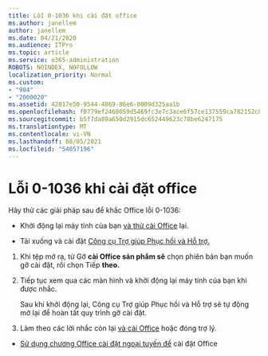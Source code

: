 ```yaml
---
title: Lỗi 0-1036 khi cài đặt office
ms.author: janellem
author: janellem
ms.date: 04/21/2020
ms.audience: ITPro
ms.topic: article
ms.service: o365-administration
ROBOTS: NOINDEX, NOFOLLOW
localization_priority: Normal
ms.custom:
- "984"
- "2000020"
ms.assetid: 42017e50-9544-4869-86e6-0009d325aa1b
ms.openlocfilehash: f0779ef2460059d5469fc3e7c3ace6f57ce137559ca782152c8c312eb1a5b07d
ms.sourcegitcommit: b5f7da89a650d2915dc652449623c78be6247175
ms.translationtype: MT
ms.contentlocale: vi-VN
ms.lasthandoff: 08/05/2021
ms.locfileid: "54057196"
---
```

# <a name="error-0-1036-when-installing-office"></a>Lỗi 0-1036 khi cài đặt office

Hãy thử các giải pháp sau để khắc Office lỗi 0-1036:
  
- Khởi động lại máy tính của bạn [và thử cài Office](https://portal.office.com/OLS/MySoftware.aspx) lại.

- Tải xuống và cài đặt [Công cụ Trợ giúp Phục hồi và Hỗ trợ.](https://aka.ms/SARA-OfficeUninstall-Alchemy)

1. Khi tệp mở ra, từ Gỡ **cài Office sản phẩm sẽ** chọn phiên bản bạn muốn gỡ cài đặt, rồi chọn Tiếp **theo.**

2. Tiếp tục xem qua các màn hình và khởi động lại máy tính của bạn khi được nhắc.

    Sau khi khởi động lại, Công cụ Trợ giúp Phục hồi và Hỗ trợ sẽ tự động mở lại để hoàn tất quy trình gỡ cài đặt.

3. Làm theo các lời nhắc còn lại [và cài Office](https://portal.office.com/OLS/MySoftware.aspx) hoặc đóng trợ lý.

- [Sử dụng chương Office cài đặt ngoại tuyến để](https://support.office.com/article/f0a85fe7-118f-41cb-a791-d59cef96ad1c?wt.mc_id=Alchemy_ClientDIA) cài đặt Office

